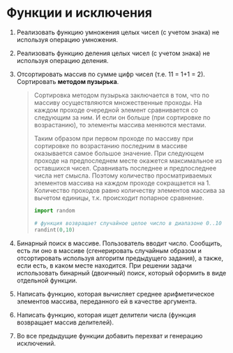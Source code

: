 # Функции и исключения

1. Реализовать функцию умножения целых чисел (с учетом знака) не используя операцию умножения.

2. Реализовать функцию деления целых чисел (с учетом знака) не используя операцию деления.

3. Отсортировать массив по сумме цифр чисел (т.е. 11 = 1+1 = 2). Сортировать **методом пузырька**.
    >Сортировка методом пузырька заключается в том, что по массиву осуществляются множественные проходы. На каждом проходе очередной элемент сравнивается со следующим за ним. И если он больше (при сортировке по возрастанию), то элементы массива меняются местами.
    >
    >Таким образом при первом проходе по массиву при сортировке по возрастанию последним в массиве оказывается самое большое значение. При следующем проходе на предпоследнем месте окажется максимальное из оставшихся чисел. Сравнивать последнее и предпоследнее числа нет смысла. Поэтому количество просматриваемых элементов массива на каждом проходе сокращается на 1. Количество проходов равно количеству элементов массива за вычетом единицы, т.к. происходит попарное сравнение.
    >
    >```py
    >import random
    >
    ># функция возвращает случайное целое число в диапазоне 0..10
    >randint(0,10)
    >```

4. Бинарный поиск в массиве. Пользователь вводит число. Сообщить, есть ли оно в массиве (сгенерировать случайным образом и отсортировать используя алгоритм предыдущего задания), а также, если есть, в каком месте находится. При решении задачи использовать бинарный (двоичный) поиск, который оформить в виде отдельной функции.
   
5. Написать функцию, которая вычисляет среднее арифметическое элементов массива, переданного ей в качестве аргумента.

6. Написать функцию, которая ищет делители числа (функция возвращает массив делителей).

7. Во все предыдущие функции добавить перехват и генерацию исключений.